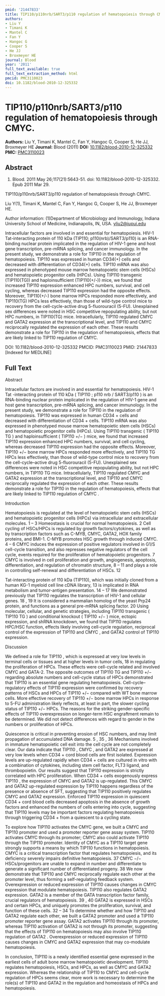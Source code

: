 ```yaml
---
pmid: '21447833'
title: TIP110/p110nrb/SART3/p110 regulation of hematopoiesis through CMYC.
authors:
- Liu Y
- Timani K
- Mantel C
- Fan Y
- Hangoc G
- Cooper S
- He JJ
- Broxmeyer HE
journal: Blood
year: '2011'
full_text_available: true
full_text_extraction_method: html
pmcid: PMC3110023
doi: 10.1182/blood-2010-12-325332
---
```


# TIP110/p110nrb/SART3/p110 regulation of hematopoiesis through CMYC.
**Authors:** Liu Y, Timani K, Mantel C, Fan Y, Hangoc G, Cooper S, He JJ, Broxmeyer HE
**Journal:** Blood (2011)
**DOI:** [10.1182/blood-2010-12-325332](https://doi.org/10.1182/blood-2010-12-325332)
**PMC:** [PMC3110023](https://www.ncbi.nlm.nih.gov/pmc/articles/PMC3110023/)

## Abstract

1. Blood. 2011 May 26;117(21):5643-51. doi: 10.1182/blood-2010-12-325332. Epub
2011  Mar 29.

TIP110/p110nrb/SART3/p110 regulation of hematopoiesis through CMYC.

Liu Y(1), Timani K, Mantel C, Fan Y, Hangoc G, Cooper S, He JJ, Broxmeyer HE.

Author information:
(1)Department of Microbiology and Immunology, Indiana University School of 
Medicine, Indianapolis, IN, USA. yliu2@iupui.edu

Intracellular factors are involved in and essential for hematopoiesis. HIV-1 
Tat-interacting protein of 110 kDa (TIP110; p110(nrb)/SART3/p110) is an 
RNA-binding nuclear protein implicated in the regulation of HIV-1 gene and host 
gene transcription, pre-mRNA splicing, and cancer immunology. In the present 
study, we demonstrate a role for TIP110 in the regulation of hematopoiesis. 
TIP110 was expressed in human CD34(+) cells and decreased with differentiation 
of CD34(+) cells. TIP110 mRNA was also expressed in phenotyped mouse marrow 
hematopoietic stem cells (HSCs) and hematopoietic progenitor cells (HPCs). Using 
TIP110 transgenic (TIP110(TG)) and haploinsufficient (TIP110(+/-)) mice, we 
found that increased TIP110 expression enhanced HPC numbers, survival, and cell 
cycling, whereas decreased TIP110 expression had the opposite effects. Moreover, 
TIP110(+/-) bone marrow HPCs responded more effectively, and TIP110(TG) HPCs 
less effectively, than those of wild-type control mice to recovery from the 
cell-cycle-active drug 5-fluorouracil (5-FU). Unexplained sex differences were 
noted in HSC competitive repopulating ability, but not HPC numbers, in 
TIP110(TG) mice. Intracellularly, TIP110 regulated CMYC and GATA2 expression at 
the transcriptional level, and TIP110 and CMYC reciprocally regulated the 
expression of each other. These results demonstrate a role for TIP110 in the 
regulation of hematopoiesis, effects that are likely linked to TIP110 regulation 
of CMYC.

DOI: 10.1182/blood-2010-12-325332
PMCID: PMC3110023
PMID: 21447833 [Indexed for MEDLINE]

## Full Text

Abstract

Intracellular factors are involved in and essential for hematopoiesis. HIV-1 Tat -interacting protein of 110 kDa ( TIP110 ; p110 nrb / SART3/p110 ) is an RNA-binding nuclear protein implicated in the regulation of HIV-1 gene and host gene transcription, pre-mRNA splicing, and cancer immunology. In the present study, we demonstrate a role for TIP110 in the regulation of hematopoiesis. TIP110 was expressed in human CD34 + cells and decreased with differentiation of CD34 + cells. TIP110 mRNA was also expressed in phenotyped mouse marrow hematopoietic stem cells (HSCs) and hematopoietic progenitor cells (HPCs). Using TIP110 transgenic ( TIP110 TG ) and haploinsufficient ( TIP110 +/− ) mice, we found that increased TIP110 expression enhanced HPC numbers, survival, and cell cycling, whereas decreased TIP110 expression had the opposite effects. Moreover, TIP110 +/− bone marrow HPCs responded more effectively, and TIP110 TG HPCs less effectively, than those of wild-type control mice to recovery from the cell-cycle–active drug 5-fluorouracil (5-FU). Unexplained sex differences were noted in HSC competitive repopulating ability, but not HPC numbers, in TIP110 TG mice. Intracellularly, TIP110 regulated CMYC and GATA2 expression at the transcriptional level, and TIP110 and CMYC reciprocally regulated the expression of each other. These results demonstrate a role for TIP110 in the regulation of hematopoiesis, effects that are likely linked to TIP110 regulation of CMYC .

Introduction

Hematopoiesis is regulated at the level of hematopoietic stem cells (HSCs) and hematopoietic progenitor cells (HPCs) via intracellular and extracellular molecules. 1 – 3 Homeostasis is crucial for normal hematopoiesis. 2 Cell cycling of HSCs/HPCs is regulated by growth factors/cytokines, as well as by transcription factors such as C-MYB, CMYC, GATA2, HOX family proteins, and BMI-1. C-MYB promotes HSC growth through induced CMYC. 4 – 6 CMYC induces the expression of positive regulators involved in G1/S cell-cycle transition, and also represses negative regulators of the cell cycle, events required for the proliferation of hematopoietic progenitors. 7 CMYC is involved in cell proliferation and growth, angiogenesis, apoptosis, differentiation, and regulation of chromatin structure, 8 – 11 and plays a role in controlling self-renewal and differentiation of HSCs. 12

Tat-interacting protein of 110 kDa (TIP110), which was initially cloned from a human KG-1 myeloid cell line cDNA library, 13 is implicated in RNA metabolism and tumor-antigen presentation. 14 – 17 We demonstrated previously that TIP110 regulates the transcription of HIV-1 and cellular genes. 18 , 19 It is considered a mammalian homolog of the yeast Prp24 protein, and functions as a general pre-mRNA splicing factor. 20 Using molecular, cellular, and genetic strategies, including TIP110 transgenic ( TIP110 TG ) and conditional knockout ( TIP110 +/− ) mice, ectopic expression, and shRNA knockdown, we found that TIP110 regulates HPC/HSC function, effects likely involving cell-cycle regulation, reciprocal control of the expression of TIP110 and CMYC , and GATA2 control of TIP110 expression.

Discussion

We defined a role for TIP110 , which is expressed at very low levels in terminal cells or tissues and at higher levels in tumor cells, 18 in regulating the proliferation of HPCs. These effects were cell-cycle related and involved CMYC and GATA-2. The opposite outcomes of TIP110 TG and TIP110 +/− regarding absolute numbers and cell-cycle status of HPCs demonstrated that TIP110 is an essential gene regulating hematopoiesis. Cell-cycle–regulatory effects of TIP110 expression were confirmed by recovery patterns of HSCs and HPCs of TIP110 +/− compared with WT bone marrow cells. More effective recovery of TIP110 +/− bone marrow HPCs in response to 5-FU administration likely reflects, at least in part, the slower cycling status of TIP110 +/− HPCs. The reasons for the striking gender-specific effects of TIP110 overexpression on longer-term HSC engraftment remain to be determined. We did not detect differences with regard to gender in the numbers or proliferation of HPCs.

Quiescence is critical in preventing erosion of HSC numbers, and may limit propagation of accumulated DNA damage. 5 , 35 , 36 Mechanisms involved in immature hematopoietic cell exit into the cell cycle are not completely clear. Our data indicate that TIP110 , CMYC , and GATA2 are expressed at very low levels when CD34 + cord blood cells are first isolated. Expression levels are up-regulated rapidly when CD34 + cells are cultured in vitro with a combination of cytokines, including stem cell factor, FLT3 ligand, and thrombopoietin. Our results suggest that TIP110 expression is strictly correlated with HPC proliferation. When CD34 + cells exogenously express TIP110 , the expression of CMYC and GATA2 is up-regulated. This CMYC and GATA2 up-regulated expression by TIP110 happens regardless of the presence or absence of SFT, suggesting that TIP110 positively regulates CMYC and GATA2 expression. Enforced TIP110 expression in quiescent CD34 + cord blood cells decreased apoptosis in the absence of growth factors and enhanced the numbers of cells entering into cycle, suggesting that TIP110 levels may be important factors regulating hematopoiesis through triggering CD34 + from a quiescent to a cycling state.

To explore how TIP110 activates the CMYC gene, we built a CMYC and TIP110 promoter and used a promoter reporter gene assay system. TIP110 activates CMYC through its promoter; CMYC also could activate TIP110 through the TIP110 promoter. Identity of CMYC as a TIP110 target gene strongly supports a means by which TIP110 functions in hematopoiesis. CMYC is a critical transcription factor that regulates hematopoiesis, and its deficiency severely impairs definitive hematopoiesis. 37 CMYC −/− HSCs/progenitors are unable to expand in number and differentiate to generate a significant number of differentiated progeny. 38 We now demonstrate that TIP110 and CMYC reciprocally regulate each other at the promoter level, thus forming a self-regulating feedback system. Overexpression or reduced expression of TIP110 causes changes in CMYC expression that modulate hematopoiesis. TIP110 also regulates GATA2 expression. GATA2 is a member of the GATA transcription factor family, crucial regulators of hematopoiesis. 39 , 40 GATA2 is expressed in HSCs and certain HPCs, and uniquely promotes the proliferation, survival, and function of these cells. 32 – 34 To determine whether and how TIP110 and GATA2 regulate each other, we built a GATA2 promoter and used a TIP110 promoter reporter gene assay. GATA2 activates TIP110 through its promoter, whereas TIP110 activation of GATA2 is not through its promoter, suggesting that the effects of TIP110 on hematopoiesis may also involve TIP110 regulation of GATA2 . Overexpression or reduced expression of TIP110 causes changes in CMYC and GATA2 expression that may co-modulate hematopoiesis.

In conclusion, TIP110 is a newly identified essential gene expressed in the earliest cells of adult bone marrow hematopoietic development. TIP110 regulates hematopoiesis, HSCs, and HPCs, as well as CMYC and GATA2 expression. Whereas the relationship of TIP110 to CMYC and cell-cycle regulation of HPCs seems clear, more work is necessary to determine the role(s) of TIP110 and GATA2 in the regulation and homeostasis of HPCs and hematopoiesis.
